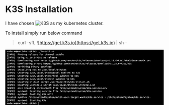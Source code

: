 # K3S Installation

I have chosen ![K3S](https://k3s.io/) as my kubernetes cluster.

To install simply run below command
 > curl -sfL ![https://get.k3s.io](https://get.k3s.io) | sh -

![Language Selection](https://github.com/KalSadaram/k3s-homelab/blob/master/docs/img/k3s/k3s_01.png)